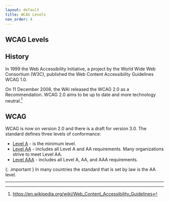 ```yaml
---
layout: default
title: WCAG Levels 
nav_order: 4
---
```

## WCAG Levels

## History

 In 1999 the Web Accessibility Initiative, a project by the World Wide Web Consortium (W3C), published the Web Content Accessibility Guidelines WCAG 1.0.

On 11 December 2008, the WAI released the WCAG 2.0 as a Recommendation. WCAG 2.0 aims to be up to date and more technology neutral.[^1] 

## WCAG

WCAG is now on version 2.0 and there is a draft for version 3.0. The standard defines three levels of conformance:

* [Level A](accessibility/docs/LevelA) - is the minimum level.
* [Level AA](accessibility/docs/LevelAA) - includes all Level A and AA requirements. Many organizations strive to meet Level AA.
* [Level AAA](accessibility/docs/LevelAAA) -  includes all Level A, AA, and AAA requirements.

{: .important }
In many countries the standard that is set by law is the AA level.


---

[^1]: https://en.wikipedia.org/wiki/Web_Content_Accessibility_Guidelines





 